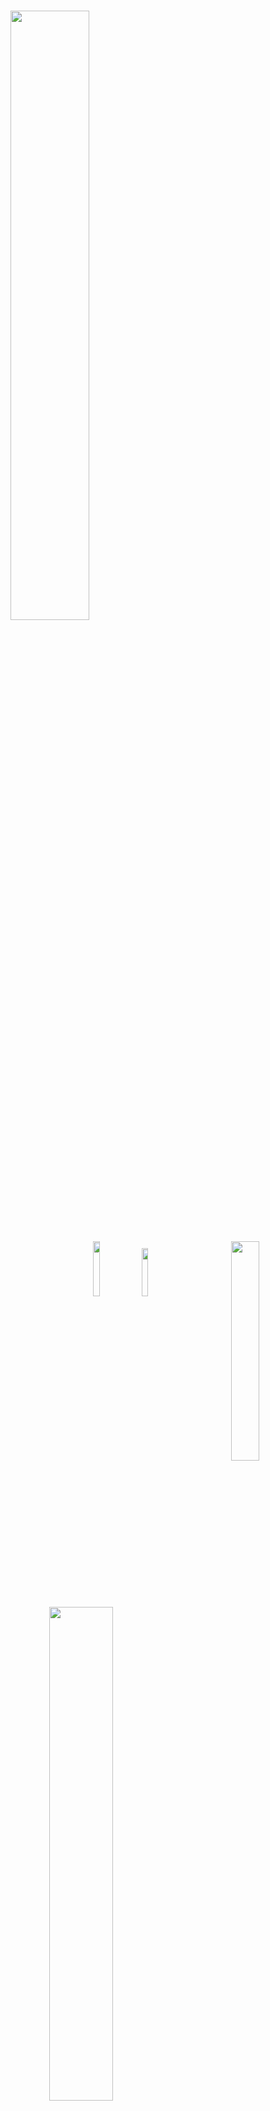 # <img width="50%" src= "https://readme-typing-svg.demolab.com?font=Fira+Code&pause=1000&color=ff0000&background=FF6AAA00&vCenter=false&multiline=true&width=435&height=30&lines=Hi+there%2C+I'am+Liquinzy">

<img width="30%" align="right" src="https://cdn.discordapp.com/attachments/1078736744607907942/1142017962870587462/image.png">
<div align="left" width="100%">

<p align="center">
 <a href="https://discord.com/users/788082813882466314" target"blank_"><img width="15%" src="https://img.shields.io/badge/Discord%20-030303.svg?&style=for-the-badge&logo=discord&logoColor=white"></a>
  <a href="https://github.com/Liquinzy" target"blank_"><img width="14%" src="https://img.shields.io/badge/GitHub%20-030303.svg?&style=for-the-badge&logo=github&logoColor=white"></a>



<img align="left" width="45%" src="https://github-readme-stats.vercel.app/api?username=Liquinzy&show_icons=true&theme=react&hide_border=true&bg_color=0D1117">
